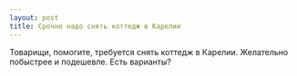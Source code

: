 ```yaml
---
layout: post 
title: Срочно надо снять коттедж в Карелии 
--- 
```

Товарищи, помогите, требуется снять коттедж в Карелии. Желательно побыстрее и подешевле. Есть варианты?
